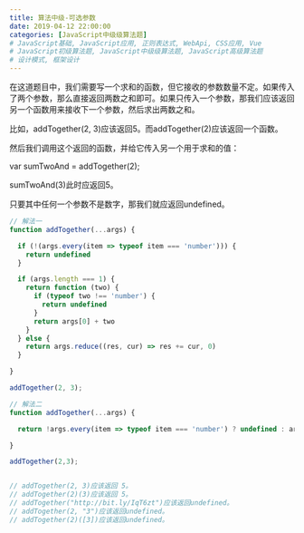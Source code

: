 ```yaml
---
title: 算法中级-可选参数
date: 2019-04-12 22:00:00
categories: [JavaScript中级级算法题]
# JavaScript基础, JavaScript应用, 正则表达式, WebApi, CSS应用, Vue
# JavaScript初级算法题, JavaScript中级级算法题, JavaScript高级算法题
# 设计模式, 框架设计
---
```


在这道题目中，我们需要写一个求和的函数，但它接收的参数数量不定。如果传入了两个参数，那么直接返回两数之和即可。如果只传入一个参数，那我们应该返回另一个函数用来接收下一个参数，然后求出两数之和。

比如，addTogether(2, 3)应该返回5。而addTogether(2)应该返回一个函数。

然后我们调用这个返回的函数，并给它传入另一个用于求和的值：

var sumTwoAnd = addTogether(2);

sumTwoAnd(3)此时应返回5。

只要其中任何一个参数不是数字，那我们就应返回undefined。

```js
// 解法一
function addTogether(...args) {

  if (!(args.every(item => typeof item === 'number'))) {
    return undefined
  }

  if (args.length === 1) {
    return function (two) {
      if (typeof two !== 'number') {
        return undefined
      }
      return args[0] + two
    }
  } else {
    return args.reduce((res, cur) => res += cur, 0)
  }

}

addTogether(2, 3);

// 解法二
function addTogether(...args) {

  return !args.every(item => typeof item === 'number') ? undefined : args.length > 1 ? args.reduce((res, cur) => res += cur, 0) : (num) => typeof num === 'number' ? args[0] + num : undefined

}

addTogether(2,3);


// addTogether(2, 3)应该返回 5。
// addTogether(2)(3)应该返回 5。
// addTogether("http://bit.ly/IqT6zt")应该返回undefined。
// addTogether(2, "3")应该返回undefined。
// addTogether(2)([3])应该返回undefined。
```